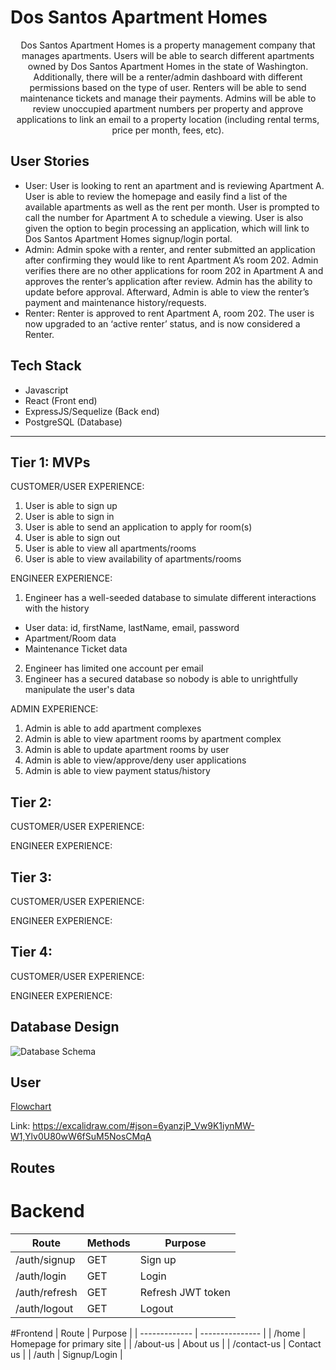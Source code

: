 # Dos Santos Apartment Homes

<p align="center">Dos Santos Apartment Homes is a property management company that manages apartments. Users will be able to search different apartments owned by Dos Santos Apartment Homes in the state of Washington. Additionally, there will be a renter/admin dashboard with different permissions based on the type of user. Renters will be able to send maintenance tickets and manage their payments. Admins will be able to review unoccupied apartment numbers per property and approve applications to link an email to a property location (including rental terms, price per month, fees, etc).</p>
 
## User Stories
* User: User is looking to rent an apartment and is reviewing Apartment A. User is able to review the homepage and easily find a list of the available apartments as well as the rent per month. User is prompted to call the number for Apartment A to schedule a viewing. User is also given the option to begin processing an application, which will link to Dos Santos Apartment Homes signup/login portal.
* Admin: Admin spoke with a renter, and renter submitted an application after confirming they would like to rent Apartment A’s room 202. Admin verifies there are no other applications for room 202 in Apartment A and approves the renter’s application after review. Admin has the ability to update before approval. Afterward, Admin is able to view the renter’s payment and maintenance history/requests.
* Renter: Renter is approved to rent Apartment A, room 202. The user is now upgraded to an ‘active renter’ status, and is now considered a Renter.

## Tech Stack

* Javascript
* React (Front end)
* ExpressJS/Sequelize (Back end)
* PostgreSQL (Database)


___
## Tier 1: MVPs

CUSTOMER/USER EXPERIENCE:
1. User is able to sign up
2. User is able to sign in
3. User is able to send an application to apply for room(s)
4. User is able to sign out
5. User is able to view all apartments/rooms
6. User is able to view availability of apartments/rooms

ENGINEER EXPERIENCE:
1. Engineer has a well-seeded database to simulate different interactions with the history
  - User data: id, firstName, lastName, email, password
  - Apartment/Room data
  - Maintenance Ticket data
2. Engineer has limited one account per email
3. Engineer has a secured database so nobody is able to unrightfully manipulate the user's data

ADMIN EXPERIENCE:
1. Admin is able to add apartment complexes
2. Admin is able to view apartment rooms by apartment complex
3. Admin is able to update apartment rooms by user
4. Admin is able to view/approve/deny user applications
5. Admin is able to view payment status/history


## Tier 2:

CUSTOMER/USER EXPERIENCE:

ENGINEER EXPERIENCE:

## Tier 3:

CUSTOMER/USER EXPERIENCE:

ENGINEER EXPERIENCE:


## Tier 4:

CUSTOMER/USER EXPERIENCE:

ENGINEER EXPERIENCE:

## Database Design
![Database Schema](https://i.imgur.com/wBUiXhD.png)


## User
[Flowchart](https://i.imgur.com/JajBPWL.png)

Link: https://excalidraw.com/#json=6yanzjP_Vw9K1iynMW-W1,Ylv0U80wW6fSuM5NosCMqA


## Routes

# Backend
|   Route       |   Methods   |   Purpose       |
| ------------- | ----------- | --------------- |
| /auth/signup       | GET         | Sign up |
| /auth/login   | GET         | Login |
| /auth/refresh | GET        | Refresh JWT token |
| /auth/logout | GET       | Logout |

#Frontend
|   Route       |   Purpose       |
| ------------- | --------------- |
| /home         | Homepage for primary site |
| /about-us    | About us |
| /contact-us | Contact us |
| /auth | Signup/Login |